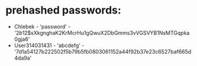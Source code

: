 # prehashed passwords:

- Chlebek - 'password' - '$2b$12$sXkgnghaK2KrMcrHu1gQwuX2DbGmms3vVGSVYB1NsMTGqpka0gja6'
- User314031431 - 'abcdefg' - '7d1a54127b222502f5b79b5fb0803061152a44f92b37e23c6527baf665d4da9a'
